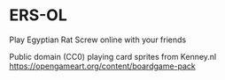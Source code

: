 # ERS-OL
Play Egyptian Rat Screw online with your friends

Public domain (CC0) playing card sprites from Kenney.nl
https://opengameart.org/content/boardgame-pack
